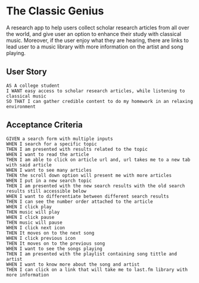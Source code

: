 # The Classic Genius

A research app to help users collect scholar research articles from all over the world, and give user an option to enhance their study with classical music. Moreover, if the user enjoy what they are hearing, there are links to lead user to a music library with more information on the artist and song playing. 

## User Story

```
AS A college student 
I WANT easy access to scholar research articles, while listening to classical music
SO THAT I can gather credible content to do my homework in an relaxing environment
```

## Acceptance Criteria

```
GIVEN a search form with multiple inputs 
WHEN I search for a specific topic
THEN I am presented with results related to the topic 
WHEN I want to read the article 
THEN I am able to click on article url and, url takes me to a new tab with said article
WHEN I want to see many articles 
THEN the scroll down option will present me with more articles
WHEN I put in a new search topic
THEN I am presented with the new search results with the old search results still accessible below  
WHEN I want to differentiate between different search results 
THEN I can see the number order attached to the article
WHEN I click play
THEN music will play 
WHEN I click pause
THEN music will pause
WHEN I click next icon 
THEN It moves on to the next song 
WHEN I click previous icon
THEN It moves on to the previous song 
WHEN I want to see the songs playing 
THEN I am presented with the playlist containing song tittle and artist 
WHEN I want to know more about the song and artist 
THEN I can click on a link that will take me to last.fm library with more information 
